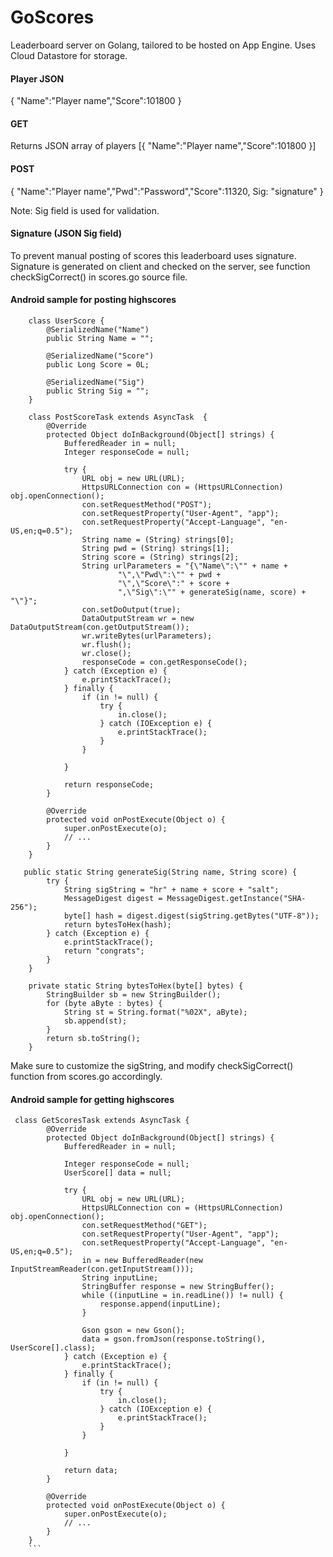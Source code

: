 # GoScores
Leaderboard server on Golang, tailored to be hosted on App Engine. Uses Cloud Datastore for storage.


#### Player JSON
{ "Name":"Player name","Score":101800 }

#### GET 
Returns JSON array of players
[{ "Name":"Player name","Score":101800 }]

#### POST
{ "Name":"Player name","Pwd":"Password","Score":11320, Sig: "signature" }

Note: Sig field is used for validation. 

#### Signature (JSON Sig field)
To prevent manual posting of scores this leaderboard uses signature. Signature is generated on client and
checked on the server, see function checkSigCorrect() in scores.go source file.

#### Android sample for posting highscores
```
    class UserScore {
        @SerializedName("Name")
        public String Name = "";

        @SerializedName("Score")
        public Long Score = 0L;

        @SerializedName("Sig")
        public String Sig = "";
    }
    
    class PostScoreTask extends AsyncTask  {
        @Override
        protected Object doInBackground(Object[] strings) {
            BufferedReader in = null;
            Integer responseCode = null;

            try {
                URL obj = new URL(URL);
                HttpsURLConnection con = (HttpsURLConnection) obj.openConnection();
                con.setRequestMethod("POST");
                con.setRequestProperty("User-Agent", "app");
                con.setRequestProperty("Accept-Language", "en-US,en;q=0.5");
                String name = (String) strings[0];
                String pwd = (String) strings[1];
                String score = (String) strings[2];
                String urlParameters = "{\"Name\":\"" + name +
                        "\",\"Pwd\":\"" + pwd +
                        "\",\"Score\":" + score +
                        ",\"Sig\":\"" + generateSig(name, score) + "\"}";
                con.setDoOutput(true);
                DataOutputStream wr = new DataOutputStream(con.getOutputStream());
                wr.writeBytes(urlParameters);
                wr.flush();
                wr.close();
                responseCode = con.getResponseCode();
            } catch (Exception e) {
                e.printStackTrace();
            } finally {
                if (in != null) {
                    try {
                        in.close();
                    } catch (IOException e) {
                        e.printStackTrace();
                    }
                }

            }

            return responseCode;
        }

        @Override
        protected void onPostExecute(Object o) {
            super.onPostExecute(o);
            // ...
        }
    }

   public static String generateSig(String name, String score) {
        try {
            String sigString = "hr" + name + score + "salt";
            MessageDigest digest = MessageDigest.getInstance("SHA-256");
            byte[] hash = digest.digest(sigString.getBytes("UTF-8"));
            return bytesToHex(hash);
        } catch (Exception e) {
            e.printStackTrace();
            return "congrats";
        }
    }

    private static String bytesToHex(byte[] bytes) {
        StringBuilder sb = new StringBuilder();
        for (byte aByte : bytes) {
            String st = String.format("%02X", aByte);
            sb.append(st);
        }
        return sb.toString();
    }
```

Make sure to customize the sigString, and modify checkSigCorrect() function from scores.go accordingly. 


#### Android sample for getting highscores
```
 class GetScoresTask extends AsyncTask {
        @Override
        protected Object doInBackground(Object[] strings) {
            BufferedReader in = null;

            Integer responseCode = null;
            UserScore[] data = null;

            try {
                URL obj = new URL(URL);
                HttpsURLConnection con = (HttpsURLConnection) obj.openConnection();
                con.setRequestMethod("GET");
                con.setRequestProperty("User-Agent", "app");
                con.setRequestProperty("Accept-Language", "en-US,en;q=0.5");
                in = new BufferedReader(new InputStreamReader(con.getInputStream()));
                String inputLine;
                StringBuffer response = new StringBuffer();
                while ((inputLine = in.readLine()) != null) {
                    response.append(inputLine);
                }

                Gson gson = new Gson();
                data = gson.fromJson(response.toString(), UserScore[].class); 
            } catch (Exception e) {
                e.printStackTrace();
            } finally {
                if (in != null) {
                    try {
                        in.close();
                    } catch (IOException e) {
                        e.printStackTrace();
                    }
                }

            }

            return data;
        }

        @Override
        protected void onPostExecute(Object o) {
            super.onPostExecute(o);
            // ...
        }
    }
    ```
